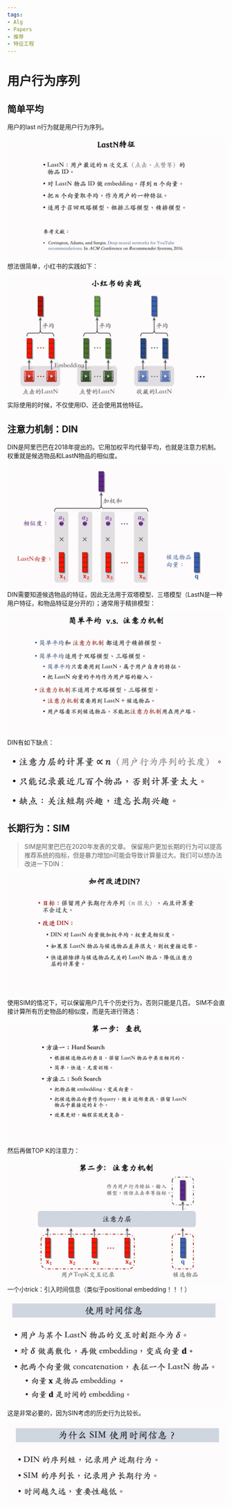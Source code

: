 ```yaml
---
tags:
- Alg
- Papers
- 推荐
- 特征工程
---
```


# 用户行为序列

## 简单平均

用户的last n行为就是用户行为序列。

![IMAGE_1753598025735](assets/IMAGE_1753598025735.png)
想法很简单，小红书的实践如下：

![IMAGE_1753598075133](assets/IMAGE_1753598075133.png)
实际使用的时候，不仅使用ID、还会使用其他特征。

## 注意力机制：DIN

DIN是阿里巴巴在2018年提出的。它用加权平均代替平均，也就是注意力机制。权重就是候选物品和LastN物品的相似度。

![IMAGE_1753598298522](assets/IMAGE_1753598298522.png)
DIN需要知道候选物品的特征，因此无法用于双塔模型、三塔模型（LastN是一种用户特征，和物品特征是分开的）；通常用于精排模型：

![IMAGE_1753598404542](assets/IMAGE_1753598404542.png)
DIN有如下缺点：

![IMAGE_1753598581889](assets/IMAGE_1753598581889.png)

## 长期行为：SIM
>
> SIM是阿里巴巴在2020年发表的文章。
保留用户更加长期的行为可以提高推荐系统的指标，但是暴力增加n可能会导致计算量过大。我们可以想办法改进一下DIN：

![IMAGE_1753598662652](assets/IMAGE_1753598662652.png)
使用SIM的情况下，可以保留用户几千个历史行为，否则只能是几百。
SIM不会直接计算所有历史物品的相似度，而是先进行筛选：

![IMAGE_1753598835534](assets/IMAGE_1753598835534.png)
然后再做TOP K的注意力：

![IMAGE_1753598905698](assets/IMAGE_1753598905698.png)
一个小trick：引入时间信息（类似于positional embedding！！！）

![IMAGE_1753598957092](assets/IMAGE_1753598957092.png)
这是非常必要的，因为SIN考虑的历史行为比较长。

![IMAGE_1753599040476](assets/IMAGE_1753599040476.png)
